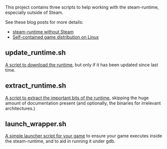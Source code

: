 This project contains three scripts to help working with the
steam-runtime, especially outside of Steam.

See these blog posts for more details:

 * [steam-runtime without Steam][no-steam-post]
 * [Self-contained game distribution on Linux][self-contained-linux-post]

## update_runtime.sh

[A script to download the runtime][update], but only if it has been
updated since last time.

## extract_runtime.sh

[A script to extract the important bits of the runtime][extract],
skipping the huge amount of documentation present (and optionally, the
binaries for irrelevant architectures.)

## launch_wrapper.sh

[A simple launcher script for your game][launch] to ensure your game
executes inside the steam-runtime, and to aid in running it under gdb.

[no-steam-post]: http://jorgen.tjer.no/post/2014/05/28/steam-runtime-without-steam/
[self-contained-linux-post]: http://jorgen.tjer.no/post/2014/05/26/self-contained-game-distribution-on-linux/
[update]: update_runtime.sh
[extract]: extract_runtime.sh
[launch]: launch_wrapper.sh
